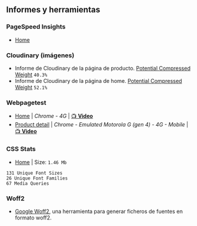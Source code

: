 ## Informes y herramientas
### PageSpeed Insights
- [Home](https://developers.google.com/speed/pagespeed/insights/?url=https%3A%2F%2Fwww.mediamarkt.es)

### Cloudinary (imágenes)
- Informe de Cloudinary de la página de producto. [Potential Compressed Weight](https://webspeedtest.cloudinary.com/results/181215_AE_b0523a71f4f59676465f4420312bb491) `40.3%`
- Informe de Cloudinary de la página de home. [Potential Compressed Weight](https://webspeedtest.cloudinary.com/results/181215_XY_a5f9c96e136757a81118a0dc5e834acc) `52.1%`

### Webpagetest
- [Home](https://www.webpagetest.org/result/181215_TR_577ac40f47576d36c4f3370ac783db7d/) | _Chrome - 4G_ | [📺 **Video**](https://www.webpagetest.org/video/view.php?id=181215_TR_577ac40f47576d36c4f3370ac783db7d.1.0)
- [Product detail](https://www.webpagetest.org/result/181215_3A_26ff76e33767c42eac4496483f2480dc/) | _Chrome - Emulated Motorola G (gen 4) - 4G - Mobile_ | [📺 **Video**](https://www.webpagetest.org/video/view.php?id=181215_3A_26ff76e33767c42eac4496483f2480dc.1.0)

### CSS Stats
- [Home](https://cssstats.com/stats?url=https%3A%2F%2Fwww.mediamarkt.es&ua=Browser%20Default) | Size: `1.46 Mb`

```
131 Unique Font Sizes
26 Unique Font Families
67 Media Queries
```

### Woff2
- [Google Woff2](https://github.com/google/woff2), una herramienta para generar ficheros de fuentes en formato woff2.
